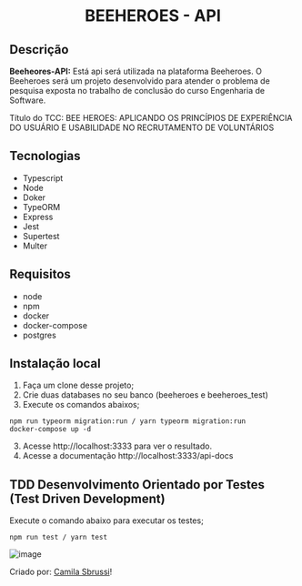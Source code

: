 <h1 align="center"> BEEHEROES - API </h1>


## Descrição
<strong>Beeheores-API:</strong>  Está api será utilizada na plataforma Beeheroes. O Beeheroes será um projeto desenvolvido 
para atender o problema de pesquisa exposta no trabalho de conclusão do curso Engenharia de Software. 

Título do TCC: BEE HEROES: APLICANDO OS PRINCÍPIOS DE EXPERIÊNCIA DO USUÁRIO E USABILIDADE NO RECRUTAMENTO DE VOLUNTÁRIOS

##  Tecnologias
- Typescript
- Node
- Doker
- TypeORM
- Express
- Jest
- Supertest
- Multer

## Requisitos
- node
- npm
- docker
- docker-compose
- postgres 

## Instalação local


1. Faça um clone desse projeto;
2. Crie duas databases no seu banco (beeheroes e beeheroes_test)
2. Execute os comandos abaixos;

  ```
  npm run typeorm migration:run / yarn typeorm migration:run
  docker-compose up -d
  ``` 
 3. Acesse http://localhost:3333 para ver o resultado.
 4. Acesse a documentação http://localhost:3333/api-docs
    
 ## TDD Desenvolvimento Orientado por Testes (Test Driven Development)
 
 Execute o comando abaixo para executar os testes;
  ```
  npm run test / yarn test
  ``` 
 
![image](https://user-images.githubusercontent.com/40186019/155908121-9d0ef857-fce0-4423-8e1f-dd3b6e5af72d.png)

  
Criado por: [Camila Sbrussi](https://github.com/camisbrussi/)!
